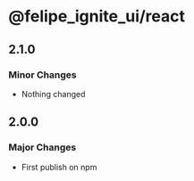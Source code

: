 # @felipe_ignite_ui/react

## 2.1.0

### Minor Changes

- Nothing changed

## 2.0.0

### Major Changes

- First publish on npm
